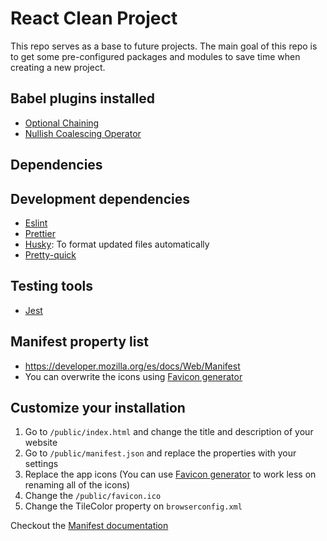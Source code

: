 # React Clean Project

This repo serves as a base to future projects. The main goal of this repo is to get some pre-configured packages and modules to save time when creating a new project.

## Babel plugins installed

- [Optional Chaining](https://babeljs.io/docs/en/babel-plugin-proposal-optional-chaining)
- [Nullish Coalescing Operator](https://babeljs.io/docs/en/babel-plugin-proposal-nullish-coalescing-operator)

## Dependencies

## Development dependencies

- [Eslint](https://www.npmjs.com/package/eslint)
- [Prettier](https://www.npmjs.com/package/prettier)
- [Husky](https://www.npmjs.com/package/husky): To format updated files automatically
- [Pretty-quick](https://www.npmjs.com/package/pretty-quick)

## Testing tools

- [Jest](https://www.npmjs.com/package/jest)

## Manifest property list

- https://developer.mozilla.org/es/docs/Web/Manifest
- You can overwrite the icons using [Favicon generator](https://www.favicon-generator.org/)

## Customize your installation

1. Go to `/public/index.html` and change the title and description of your website
2. Go to `/public/manifest.json` and replace the properties with your settings
3. Replace the app icons (You can use [Favicon generator](https://www.favicon-generator.org/) to work less on renaming all of the icons)
4. Change the `/public/favicon.ico`
5. Change the TileColor property on `browserconfig.xml`

Checkout the [Manifest documentation](https://web.dev/add-manifest/)
